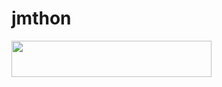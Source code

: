 # jmthon

<p align="left"><a href="https://heroku.com/deploy?template=https://github.com/h3i3n/roz"> <img src="https://img.shields.io/badge/Deploy%20To%20Heroku-purple?style=for-the-badge&logo=heroku" width="320" height="58.45"/></a></p>

